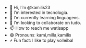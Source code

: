- 👋 Hi, I’m @kamilis23
- 👀 I’m interested in tecnologia.
- 🌱 I’m currently learning linguagens.
- 💞️ I’m looking to collaborate on tudo.
- 📫 How to reach me watisapp
- 😄 Pronouns: kami,milla,kamilis
- ⚡ Fun fact: I like to play volleibal

<!---
kamilis23/kamilis23 is a ✨ special ✨ repository because its `README.md` (this file) appears on your GitHub profile.
You can click the Preview link to take a look at your changes.
--->
